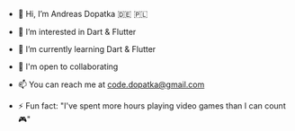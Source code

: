 - 👋 Hi, I’m Andreas Dopatka  🇩🇪 🇵🇱

- 👀 I’m interested in Dart & Flutter 
- 🌱 I’m currently learning Dart & Flutter 

- 🤝 I'm open to collaborating
- 📫 You can reach me at code.dopatka@gmail.com

- ⚡ Fun fact: "I've spent more hours playing video games than I can count 🎮"


<!---
Dopa91/Dopa91 is a ✨ special ✨ repository because its `README.md` (this file) appears on your GitHub profile.
You can click the Preview link to take a look at your changes.
--->
